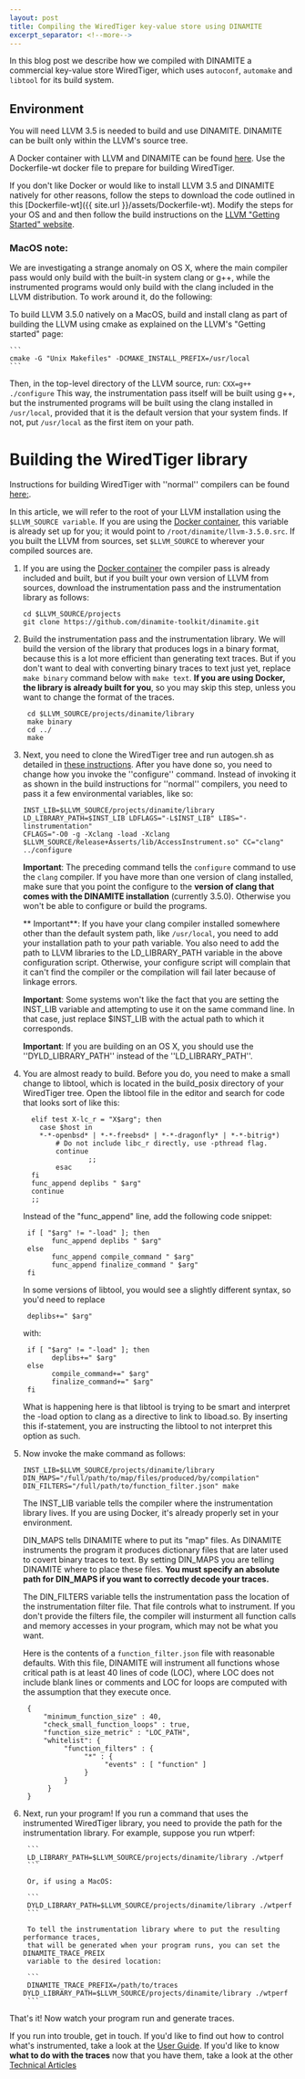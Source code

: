```yaml
---
layout: post
title: Compiling the WiredTiger key-value store using DINAMITE
excerpt_separator: <!--more-->
---
```


In this blog post we describe how we compiled with DINAMITE a commercial
key-value store WiredTiger, which uses `autoconf`, `automake` and `libtool`
for its build system.
<!--more-->

## Environment

You will need LLVM 3.5 is needed to build and use DINAMITE.
DINAMITE can be built only within the LLVM's source tree.

A Docker container with LLVM and DINAMITE can be found
[here](https://github.com/dinamite-toolkit/dinamite-compiler-docker.git).
Use the Dockerfile-wt docker file to prepare for building WiredTiger.

If you don't like Docker or would like to install LLVM 3.5 and
DINAMITE natively for other reasons, follow the steps to download the
code outlined in this [Dockerfile-wt]({{ site.url }}/assets/Dockerfile-wt).
Modify the steps for your OS and and then follow the build
instructions on the [LLVM "Getting Started"
website](http://llvm.org/docs/GettingStarted.html#local-llvm-configuration).

### MacOS note:

We are investigating a strange anomaly on OS X, where the main
compiler pass would only build with the built-in system clang or g++,
while the instrumented programs would only build with the clang
included in the LLVM distribution. To work around it, do the
following:

To build LLVM 3.5.0 natively on a MacOS, build and install clang as
part of building the LLVM using cmake as explained on the LLVM's
"Getting started" page:

    ```
    cmake -G "Unix Makefiles" -DCMAKE_INSTALL_PREFIX=/usr/local
    ```
Then, in the top-level directory of the LLVM source, run:
    ```
    CXX=g++ ./configure
    ```
This way, the instrumentation pass itself will be built using g++, but
the instrumented programs will be built using the clang installed in
`/usr/local`, provided that it is the default version that your system
finds. If not, put `/usr/local` as the first item on your path.

# Building the WiredTiger library

Instructions for building WiredTiger with ''normal'' compilers can be found
[here:](http://source.wiredtiger.com/2.8.0/build-posix.html).

In this article, we will refer to the root of your LLVM installation using the
`$LLVM_SOURCE variable`. If you are using the [Docker container](https://github.com/dinamite-toolkit/dinamite-compiler-docker.git), this variable is
already set up for you; it would point to `/root/dinamite/llvm-3.5.0.src`. If you
built the LLVM from sources, set `$LLVM_SOURCE` to wherever your compiled sources are.

 1. If you are using the [Docker container](https://github.com/dinamite-toolkit/dinamite-compiler-docker.git)
 the compiler pass is already included and built, but if you built your own version
 of LLVM from sources, download the instrumentation pass and the instrumentation
 library as follows:

    ```
    cd $LLVM_SOURCE/projects
    git clone https://github.com/dinamite-toolkit/dinamite.git
    ```
 1. Build the instrumentation pass and the instrumentation library.
 We will build the version of the library that produces logs in a binary format,
 because this is a lot more efficient than generating text traces. But if you don't
 want to deal with converting binary traces to text just yet, replace `make binary`
 command below with `make text`. **If you are using Docker, the library is already
 built for you**, so you may skip this step, unless you want to change the format
 of the traces.

    ```
     cd $LLVM_SOURCE/projects/dinamite/library
     make binary
     cd ../
     make
    ```

 2. Next, you need to clone the WiredTiger tree and run autogen.sh as detailed in [these instructions](http://source.wiredtiger.com/2.8.0/build-posix.html). 
    After you have done so, you need to change how you invoke the ''configure'' command. Instead of invoking it as shown in the build instructions for
	''normal'' compilers, you need to pass it a few environmental variables, like so: 
	
	    INST_LIB=$LLVM_SOURCE/projects/dinamite/library
	    LD_LIBRARY_PATH=$INST_LIB LDFLAGS="-L$INST_LIB" LIBS="-linstrumentation"
	    CFLAGS="-O0 -g -Xclang -load -Xclang  $LLVM_SOURCE/Release+Asserts/lib/AccessInstrument.so" CC="clang" ../configure

    **Important**: The preceding command tells the `configure` command
    to use the `clang` compiler. If you have more than one version of
    clang installed, make sure that you point the configure to the
    **version of clang that comes with the DINAMITE installation**
    (currently 3.5.0). Otherwise you won't be able to configure or
    build the programs.

    ** Important**: If you have your clang compiler installed
    somewhere other than the default system path, like `/usr/local`,
    you need to add your installation path to your path variable. You
    also need to add the path to LLVM libraries to the LD_LIBRARY_PATH
    variable in the above configuration script. Otherwise, your
    configure script will complain that it can't find the compiler or
    the compilation will fail later because of linkage errors.

    **Important**: Some systems won't like the fact that you are setting the
    INST_LIB variable and attempting to use it on the same command line.
    In that case, just replace $INST_LIB with the actual path to which it
    corresponds.

    **Important**: If you are building on an OS X, you should use the
    ''DYLD_LIBRARY_PATH'' instead of the ''LD_LIBRARY_PATH''.

 3. You are almost ready to build. Before you do, you need to make a small change
    to libtool, which is located in the build_posix directory of your WiredTiger tree.
    Open the libtool file in the editor and search for code that looks sort of
    like this:

    ```
      elif test X-lc_r = "X$arg"; then
	   	case $host in
		*-*-openbsd* | *-*-freebsd* | *-*-dragonfly* | *-*-bitrig*)
		    # Do not include libc_r directly, use -pthread flag.
		    continue  
            	    ;;
          	esac
      fi
      func_append deplibs " $arg"
      continue
      ;;
    ```

    Instead of the "func_append" line, add the following code snippet:

    ```
     if [ "$arg" != "-load" ]; then
           func_append deplibs " $arg"
     else
           func_append compile_command " $arg"
           func_append finalize_command " $arg"
     fi
    ```

    In some versions of libtool, you would see a slightly different
     syntax, so you'd need to replace

    ```
     deplibs+=" $arg"
    ```

    with:

    ```
     if [ "$arg" != "-load" ]; then
           deplibs+=" $arg"
     else
           compile_command+=" $arg"
           finalize_command+=" $arg"
     fi
    ```

    What is happening here is that
     libtool is trying to be smart and interpret the -load option to
     clang as a directive to link to liboad.so.  By inserting this
     if-statement, you are instructing the libtool to not interpret
     this option as such.

4. Now invoke the make command as follows:

    ```
    INST_LIB=$LLVM_SOURCE/projects/dinamite/library
    DIN_MAPS="/full/path/to/map/files/produced/by/compilation"
    DIN_FILTERS="/full/path/to/function_filter.json" make
    ```

    The INST_LIB variable tells the compiler where the instrumentation
    library lives.  If you are using Docker, it's already properly set
    in your environment.

    DIN_MAPS tells DINAMITE where to put its "map" files. As DINAMITE
    instruments the program it produces dictionary files that are
    later used to covert binary traces to text. By setting DIN_MAPS
    you are telling DINAMITE where to place these files. <b> You must
    specify an absolute path for DIN_MAPS if you want to correctly
    decode your traces.</b>

    The DIN_FILTERS variable tells the instrumentation pass the
    location of the instrumentation filter file.  That file controls
    what to instrument. If you don't provide the filters file, the
    compiler will insturment all function calls and memory accesses in
    your program, which may not be what you want.

    Here is the contents of a ```function_filter.json``` file with
    reasonable defaults. With this file, DINAMITE will instrument all
    functions whose critical path is at least 40 lines of code (LOC),
    where LOC does not include blank lines or comments and LOC for
    loops are computed with the assumption that they execute once.

    ```
     {
         "minimum_function_size" : 40,
         "check_small_function_loops" : true,
         "function_size_metric" : "LOC_PATH",
         "whitelist": {
              "function_filters" : {
                   "*" : {
                        "events" : [ "function" ]
                   }
              }
          }
     }
    ```
6. Next, run your program! If you run a command that uses the instrumented WiredTiger library, you need to provide the path for the instrumentation library. For example, suppose you run wtperf:

        ```
        LD_LIBRARY_PATH=$LLVM_SOURCE/projects/dinamite/library ./wtperf
        ```

        Or, if using a MacOS:

        ```
        DYLD_LIBRARY_PATH=$LLVM_SOURCE/projects/dinamite/library ./wtperf
        ```

        To tell the instrumentation library where to put the resulting performance traces,
        that will be generated when your program runs, you can set the DINAMITE_TRACE_PREIX
        variable to the desired location:

        ```
        DINAMITE_TRACE_PREFIX=/path/to/traces DYLD_LIBRARY_PATH=$LLVM_SOURCE/projects/dinamite/library ./wtperf
        ```

That's it! Now watch your program run and generate traces.

If you run into trouble, get in touch. If you'd like to find out how to control what's instrumented, take a look at the
[User Guide](/user-guide/). If you'd like to know **what to do with the traces** now that you have them,
take a look at the other [Technical Articles](/tech-articles/)

